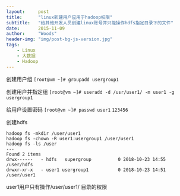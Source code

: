```yaml
---
layout:     post
title:      "linux新建用户应用于hadoop权限"
subtitle:   "给其他开发人员创建linux账号并只能操作hdfs指定目录下的文件"
date:       2015-11-09
author:     "Woods"
header-img: "img/post-bg-js-version.jpg"
tags:
    - Linux
    - 大数据
    - Hadoop
---
```



创建用户组
`[root@vm ~]# groupadd usergroup1`

创建用户并指定组
`[root@vm ~]# useradd -d /usr/user1/ -m user1 -g usergroup1`

给用户设置密码
`[root@vm ~]# passwd user1`
`123456`


创建hdfs
```
hadoop fs -mkdir /user/user1
hadoop fs -chown -R user1:usergroup1 /user/user1
hadoop fs -ls /user
---
Found 2 items
drwx------   - hdfs   supergroup          0 2018-10-23 14:55 /user/hdfs
drwxr-xr-x   - user1 usergroup1           0 2018-10-23 14:51 /user/user1
```

user1用户只有操作/user/user1/ 目录的权限

